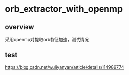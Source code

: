# orb_extractor_with_openmp

## overview
采用openmp对提取orb特征加速，测试情况

## test
https://blog.csdn.net/wuliyanyan/article/details/114989774
